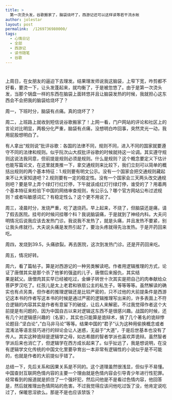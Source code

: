 ```yaml
---
title: >
  第一次烫头发，谷歌搬家了，脑袋烧坏了，西游记还可以这样读等若干流水帐
author: jolestar
layout: post
permalink:  /1269736980000/
tags:
  - 心情日记
  - 全部
  - 西游记
  - 读书随笔
  - 谷歌
---
```

# 

上周日，在女朋友的逼迫下去理发。结果理发师说我这脑袋，上窄下宽，咋剪都不好看，要烫一下，让头发蓬起来，就均衡了，于是被忽悠了。由于是第一次烫头发，当那个锅盘一样的东西在脑袋上面转悠并且让脑袋发热的时候，我就担心这东西会不会把我的脑袋给烧坏了？

周一，下班时分，脑袋有点痛。真的烧坏了？

周二，上班路上就收到短信说谷歌搬家了！上网一看，门户网站的评论和社区上的言论对比明显，两极分化严重，脑袋有点痛，没想明白咋回事，突然灵光一动，我用屁股想明白了。

有人拿出“规则说”批评谷歌：各国的法律不同，规则不同，进入不同的国家就要遵守不同的法律和规则。似乎阮次山大叔批评谷歌的时候就持这一论调。其实遵守规则这说法我同意，但前提是规则必须是规则。什么是规则？这个概念要定义下估计也能写篇论文，在这里就类推一下，拿交通规则来比较下，我们立刻可以简单的概括出规则的两个基本特征：1.规则要有明文公示。没有一个国家会把交通规则藏起来不让大家知道吧？2.规则要有一定的稳定性。没有一个国家会三天两头改交通规则吧？要是早上弄个绿灯行红灯停，下午就该成红灯行绿灯停，谁受的了？用着两个基本特征来检验下中国的网络审查规则，有公示么？哪个官方网站公布过滤规则？或者叫敏感词汇？有稳定性么？这个更不用说了。

周三，凌晨时分，发烧严重，吃了退烧药。早上起来，不烧了，但脑袋还是痛，请了假去医院。挂号的时候问挂哪个科？我说脑袋痛，于是就到了神经内科。大夫问明情况后说我应该去发热门诊。我说我不发热了，就是头痛，并且发热不要紧，别让我头疼就行。大夫说头痛是发热引起了，要治头疼就得先治发热。于是开药回来吃。

周四，发烧到39.5，头痛欲裂。再去医院，这次到发热门诊。还是开药回来吃。

周五，情况好转。

周六，看了篇帖子。算是对西游记的一种另类解读吧。作者用逻辑推理的方式，论证了唐僧其实是那个杀了他爹的强盗的儿子，唐僧后来报仇，其实结  
果是弑父。唐僧肉其实早已经被吃过，金蝉子转世十次其实是把自己的肉奉献给众菩萨罗汉吃了。红孩儿是太上老君和铁扇公主的私生子。等等等等。虽然解读的确实也有点另类，但作者的推理逻辑还是比较严密的，只不过他的大前提条件是西游记这本书的作者写这本书的时候是通过严密的逻辑推理写出来的，许多表面上不符合逻辑的内容其实是作者有意留下的破绽，让后人来解密。不过我觉得作者这个大前提是有问题的，因为中国自古以来对逻辑这东西不是很感兴趣。战国的时候，还有几个对逻辑感兴趣的（名家），其实也只能算是诡辩术，搞了几个著名的诡辩悖论题目:”坚白论”，”白马非马论”等等。结果中国的“君子”认为这种用偷换概念或者混淆法等语言技巧进行的辩论会让人迷惑，无益于”大道”，于是后世基本也没有了传人。其实这种诡辩是逻辑学之母，如古希腊的智者学派也喜欢弄诡辩。虽然智者学派后来也消亡了，但逻辑学在西方成长起来了。似乎扯远了，我是想说明，在没有逻辑学文化传统的中国文化里要孕育出一本非常有逻辑性的小说似乎是不可能的，也就是作者的大前提似乎错了。

总结一下，先后关系和因果关系是不同的。这个道理虽然很浅显，但似乎不易懂。中国查封互联网色情内容的主要一个理由就是色情内容会引导青少年进行性犯罪。经常看到的报道就是抓住了一个强奸犯，然后问他是不是看过色情内容，他回答是，然后就推理出色情网站的危害。不过我觉得应该问他吃过饭了没，他肯定说吃过了，保暖思淫欲么。那是不是也应该禁饭？
